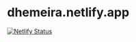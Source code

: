 # dhemeira.netlify.app

[![Netlify Status](https://api.netlify.com/api/v1/badges/5b973962-05ec-4a1f-8356-b4d1f110d7a9/deploy-status)](https://app.netlify.com/sites/dhemeira/deploys)